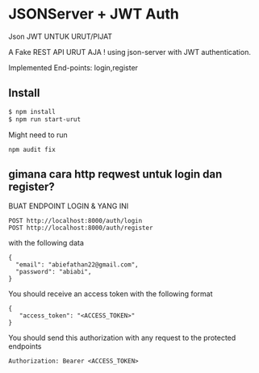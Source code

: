 # JSONServer + JWT Auth
Json JWT UNTUK URUT/PIJAT


A Fake REST API URUT AJA ! using json-server with JWT authentication. 

Implemented End-points: login,register

## Install

```bash
$ npm install
$ npm run start-urut
```

Might need to run
```
npm audit fix
```

## gimana cara http reqwest untuk login dan register?

BUAT ENDPOINT LOGIN & YANG INI

```
POST http://localhost:8000/auth/login
POST http://localhost:8000/auth/register
```
with the following data 

```
{
  "email": "abiefathan22@gmail.com",
  "password": "abiabi",
}
```

You should receive an access token with the following format 

```
{
   "access_token": "<ACCESS_TOKEN>"
}
```


You should send this authorization with any request to the protected endpoints

```
Authorization: Bearer <ACCESS_TOKEN>
```




